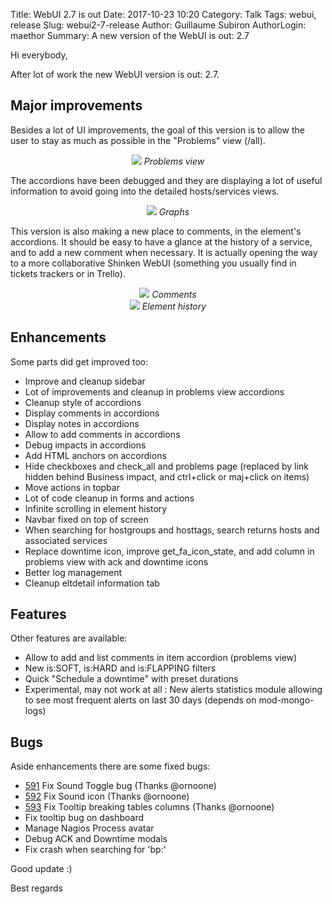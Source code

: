 Title: WebUI 2.7 is out
Date: 2017-10-23 10:20
Category: Talk
Tags: webui, release
Slug: webui2-7-release
Author: Guillaume Subiron
AuthorLogin: maethor
Summary: A new version of the WebUI is out: 2.7


Hi everybody,

After lot of work the new WebUI version is out: 2.7.

## Major improvements

Besides a lot of UI improvements, the goal of this version is to allow the user to stay as much as possible in the "Problems" view (/all).

<center><img src='/images/webui-2-7/all_problems.png'>
<i>Problems view</i>
</center>

The accordions have been debugged and they are displaying a lot of useful information to avoid going into the detailed hosts/services views.

<center><img src='/images/webui-2-7/graphs.png'>
<i>Graphs</i>
</center>


This version is also making a new place to comments, in the element's accordions. It should be easy to have a glance at the history of a service, and to add a new comment when necessary. It is actually opening the way to a more collaborative Shinken WebUI (something you usually find in tickets trackers or in Trello).

<center><img src='/images/webui-2-7/comment.png'>
<i>Comments</i>

</center>


<center><img src='/images/webui-2-7/host-history.png'>
<i>Element history</i>

</center>



## Enhancements
Some parts did get improved too:

 - Improve and cleanup sidebar
 - Lot of improvements and cleanup in problems view accordions
 - Cleanup style of accordions
 - Display comments in accordions
 - Display notes in accordions
 - Allow to add comments in accordions
 - Debug impacts in accordions
 - Add HTML anchors on accordions
 - Hide checkboxes and check_all and problems page (replaced by link hidden behind Business impact, and ctrl+click or maj+click on items)
 - Move actions in topbar
 - Lot of code cleanup in forms and actions
 - Infinite scrolling in element history
 - Navbar fixed on top of screen
 - When searching for hostgroups and hosttags, search returns hosts and associated services
 - Replace downtime icon, improve get_fa_icon_state, and add column in problems view with ack and downtime icons
 - Better log management
 - Cleanup eltdetail information tab

## Features

Other features are available:

 - Allow to add and list comments in item accordion (problems view)
 - New is:SOFT, is:HARD and is:FLAPPING filters
 - Quick "Schedule a downtime" with preset durations
 - Experimental, may not work at all : New alerts statistics module allowing to see most frequent alerts on last 30 days (depends on mod-mongo-logs)



## Bugs

Aside enhancements there are some fixed bugs:

 - [591](https://github.com/shinken-monitoring/mod-webui/issues/591) Fix Sound Toggle bug (Thanks @ornoone)
 - [592](https://github.com/shinken-monitoring/mod-webui/issues/592) Fix Sound icon (Thanks @ornoone)
 - [593](https://github.com/shinken-monitoring/mod-webui/issues/593) Fix Tooltip breaking tables columns (Thanks @ornoone)
 - Fix tooltip bug on dashboard
 - Manage Nagios Process avatar
 - Debug ACK and Downtime modals
 - Fix crash when searching for 'bp:'


Good update :)


Best regards





